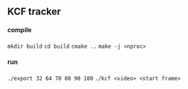 ## KCF tracker
#### compile
`mkdir build`
`cd build`
`cmake ..`
`make -j <nproc>`

#### run
`./export 32 64 70 80 90 100`
`./kcf <video> <start frame>`
